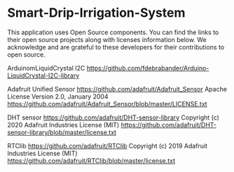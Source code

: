 # Smart-Drip-Irrigation-System

This application uses Open Source components. You can find the links to their 
open source projects along with licenses information below. We acknowledge and 
are grateful to these developers for their contributions to open source.


ArduinomLiquidCrystal I2C https://github.com/fdebrabander/Arduino-LiquidCrystal-I2C-library

Adafruit Unified Sensor https://github.com/adafruit/Adafruit_Sensor
Apache License Version 2.0, January 2004 https://github.com/adafruit/Adafruit_Sensor/blob/master/LICENSE.txt

DHT sensor https://github.com/adafruit/DHT-sensor-library
Copyright (c) 2020 Adafruit Industries
License (MIT) https://github.com/adafruit/DHT-sensor-library/blob/master/license.txt

RTClib https://github.com/adafruit/RTClib
Copyright (c) 2019 Adafruit Industries
License (MIT) https://github.com/adafruit/RTClib/blob/master/license.txt



